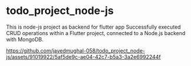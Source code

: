 # todo_project_node-js
This is node-js project as backend for flutter app
Successfully executed CRUD operations within a Flutter project, connected to a Node.js backend with MongoDB.

https://github.com/javedmughal-058/todo_project_node-js/assets/91019922/5af5de9c-ae04-42c7-b5a3-3a2e6992244f

